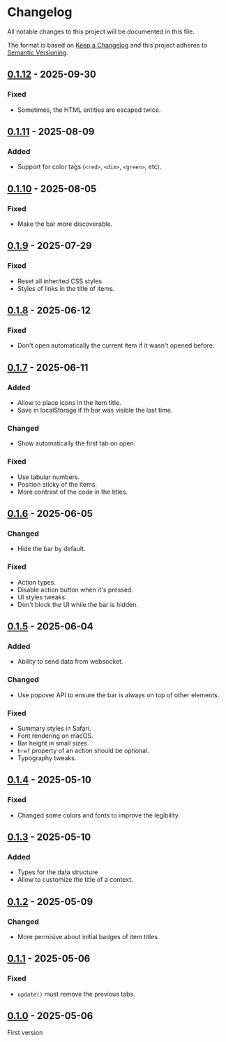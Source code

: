 <!-- deno-fmt-ignore-file -->

# Changelog
All notable changes to this project will be documented in this file.

The format is based on [Keep a Changelog](https://keepachangelog.com/) and this
project adheres to [Semantic Versioning](https://semver.org/).

## [0.1.12] - 2025-09-30
### Fixed
- Sometimes, the HTML entities are escaped twice.

## [0.1.11] - 2025-08-09
### Added
- Support for color tags (`<red>`, `<dim>`, `<green>`, etc).

## [0.1.10] - 2025-08-05
### Fixed
- Make the bar more discoverable.

## [0.1.9] - 2025-07-29
### Fixed
- Reset all inherited CSS styles.
- Styles of links in the title of items.

## [0.1.8] - 2025-06-12
### Fixed
- Don't open automatically the current item if it wasn't opened before.

## [0.1.7] - 2025-06-11
### Added
- Allow to place icons in the item title.
- Save in localStorage if th bar was visible the last time.

### Changed
- Show automatically the first tab on open.

### Fixed
- Use tabular numbers.
- Position sticky of the items.
- More contrast of the code in the titles.

## [0.1.6] - 2025-06-05
### Changed
- Hide the bar by default.

### Fixed
- Action types.
- Disable action button when it's pressed.
- UI styles tweaks.
- Don't block the UI while the bar is hidden.

## [0.1.5] - 2025-06-04
### Added
- Ability to send data from websocket.

### Changed
- Use popover API to ensure the bar is always on top of other elements.

### Fixed
- Summary styles in Safari.
- Font rendering on macOS.
- Bar height in small sizes.
- `href` property of an action should be optional.
- Typography tweaks.

## [0.1.4] - 2025-05-10
### Fixed
- Changed some colors and fonts to improve the legibility.

## [0.1.3] - 2025-05-10
### Added
- Types for the data structure
- Allow to customize the title of a context.

## [0.1.2] - 2025-05-09
### Changed
- More permisive about initial badges of item titles.

## [0.1.1] - 2025-05-06
### Fixed
- `update()` must remove the previous tabs.

## [0.1.0] - 2025-05-06
First version

[0.1.12]: https://github.com/lumeland/bar/compare/v0.1.11...v0.1.12
[0.1.11]: https://github.com/lumeland/bar/compare/v0.1.10...v0.1.11
[0.1.10]: https://github.com/lumeland/bar/compare/v0.1.9...v0.1.10
[0.1.9]: https://github.com/lumeland/bar/compare/v0.1.8...v0.1.9
[0.1.8]: https://github.com/lumeland/bar/compare/v0.1.7...v0.1.8
[0.1.7]: https://github.com/lumeland/bar/compare/v0.1.6...v0.1.7
[0.1.6]: https://github.com/lumeland/bar/compare/v0.1.5...v0.1.6
[0.1.5]: https://github.com/lumeland/bar/compare/v0.1.4...v0.1.5
[0.1.4]: https://github.com/lumeland/bar/compare/v0.1.3...v0.1.4
[0.1.3]: https://github.com/lumeland/bar/compare/v0.1.2...v0.1.3
[0.1.2]: https://github.com/lumeland/bar/compare/v0.1.1...v0.1.2
[0.1.1]: https://github.com/lumeland/bar/compare/v0.1.0...v0.1.1
[0.1.0]: https://github.com/lumeland/bar/releases/tag/v0.1.0
